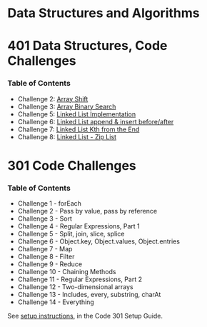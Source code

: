 # Data Structures and Algorithms

# 401 Data Structures, Code Challenges

### Table of Contents

- Challenge 2: [Array Shift](javascript/code-challenges/arrayShift/README.md)
- Challenge 3: [Array Binary Search](javascript/code-challenges/arrayBinarySearch/README.md)
- Challenge 5: [Linked List Implementation](javascript/code-challenges/linkedList/README.md)
- Challenge 6: [Linked List append & insert before/after](javascript/code-challenges/linkedList/README2.md)
- Challenge 7: [Linked List Kth from the End](javascript/code-challenges/linkedList/README3.md)
- Challenge 8: [Linked List - Zip List](javascript/code-challenges/linkedList/README4.md)

# 301 Code Challenges

### Table of Contents

- Challenge 1 - forEach
- Challenge 2 - Pass by value, pass by reference
- Challenge 3 - Sort
- Challenge 4 - Regular Expressions, Part 1
- Challenge 5 - Split, join, slice, splice
- Challenge 6 - Object.key, Object.values, Object.entries
- Challenge 7 - Map
- Challenge 8 - Filter
- Challenge 9 - Reduce
- Challenge 10 - Chaining Methods
- Challenge 11 - Regular Expressions, Part 2
- Challenge 12 - Two-dimensional arrays
- Challenge 13 - Includes, every, substring, charAt
- Challenge 14 - Everything

See [setup instructions](https://codefellows.github.io/setup-guide/code-301/3-code-challenges), in the Code 301 Setup Guide.

